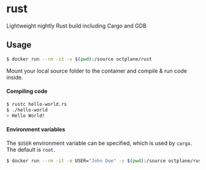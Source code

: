 # rust

Lightweight nightly Rust build including Cargo and GDB

## Usage

```sh
$ docker run --rm -it -v $(pwd):/source octplane/rust
```

Mount your local source folder to the container and compile & run code inside.

#### Compiling code

```sh
$ rustc hello-world.rs
$ ./hello-world
> Hello World!
```

#### Environment variables

The `$USER` environment variable can be specified, which is used by `cargo`. The default is `root`.

```sh
$ docker run --rm -it -e USER="John Doe" -v $(pwd):/source octplane/rust
```

